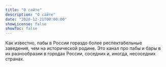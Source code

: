 ```yaml
---
title: "О сайте"
description: "О сайте"
date: "2020-12-21T00:00:00"
showLicense: false
showToc: false
---
```


Как известно, пабы в России гораздо более респектабельные заведения, чем на исторической родине. Это канал про пабы и бары в их разнообразии в городах России, соседних и, иногда, несоседних странах.